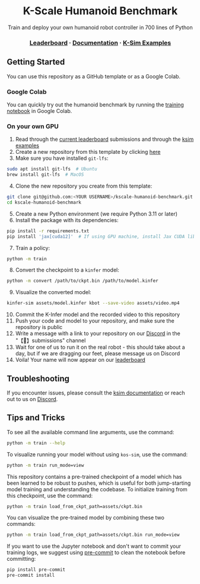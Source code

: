<div align="center">
<h1>K-Scale Humanoid Benchmark</h1>
<p>Train and deploy your own humanoid robot controller in 700 lines of Python</p>
<h3>
  <a href="https://url.kscale.dev/leaderboard">Leaderboard</a> ·
  <a href="https://url.kscale.dev/docs">Documentation</a> ·
  <a href="https://github.com/kscalelabs/ksim/tree/master/examples">K-Sim Examples</a>
</h3>
</div>

## Getting Started

You can use this repository as a GitHub template or as a Google Colab.

### Google Colab

You can quickly try out the humanoid benchmark by running the [training notebook](https://colab.research.google.com/github/kscalelabs/kscale-humanoid-benchmark/blob/master/train.ipynb) in Google Colab.

### On your own GPU

1. Read through the [current leaderboard](https://url.kscale.dev/leaderboard) submissions and through the [ksim examples](https://github.com/kscalelabs/ksim/tree/master/examples)
2. Create a new repository from this template by clicking [here](https://github.com/new?template_name=kscale-humanoid-benchmark&template_owner=kscalelabs)
3. Make sure you have installed `git-lfs`:

```bash
sudo apt install git-lfs  # Ubuntu
brew install git-lfs  # MacOS
```

4. Clone the new repository you create from this template:

```bash
git clone git@github.com:<YOUR USERNAME>/kscale-humanoid-benchmark.git
cd kscale-humanoid-benchmark
```

5. Create a new Python environment (we require Python 3.11 or later)
6. Install the package with its dependencies:

```bash
pip install -r requirements.txt
pip install 'jax[cuda12]'  # If using GPU machine, install Jax CUDA libraries
```

7. Train a policy:

```bash
python -m train
```

8. Convert the checkpoint to a `kinfer` model:

```bash
python -m convert /path/to/ckpt.bin /path/to/model.kinfer
```

9. Visualize the converted model:

```bash
kinfer-sim assets/model.kinfer kbot --save-video assets/video.mp4
```

10. Commit the K-Infer model and the recorded video to this repository
11. Push your code and model to your repository, and make sure the repository is public
12. Write a message with a link to your repository on our [Discord](https://url.kscale.dev/discord) in the "【🧠】submissions" channel
13. Wait for one of us to run it on the real robot - this should take about a day, but if we are dragging our feet, please message us on Discord
14. Voila! Your name will now appear on our [leaderboard](https://url.kscale.dev/leaderboard)

## Troubleshooting

If you encounter issues, please consult the [ksim documentation](https://docs.kscale.dev/docs/ksim#/) or reach out to us on [Discord](https://url.kscale.dev/docs).

## Tips and Tricks

To see all the available command line arguments, use the command:

```bash
python -m train --help
```

To visualize running your model without using `kos-sim`, use the command:

```bash
python -m train run_mode=view
```

This repository contains a pre-trained checkpoint of a model which has been learned to be robust to pushes, which is useful for both jump-starting model training and understanding the codebase. To initialize training from this checkpoint, use the command:

```bash
python -m train load_from_ckpt_path=assets/ckpt.bin
```

You can visualize the pre-trained model by combining these two commands:

```bash
python -m train load_from_ckpt_path=assets/ckpt.bin run_mode=view
```

If you want to use the Jupyter notebook and don't want to commit your training logs, we suggest using [pre-commit](https://pre-commit.com/) to clean the notebook before committing:

```bash
pip install pre-commit
pre-commit install
```
